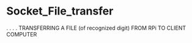 # Socket_File_transfer
.
.
.
.
TRANSFERRING A FILE (of recognized digit) FROM RPi TO CLIENT COMPUTER
         
